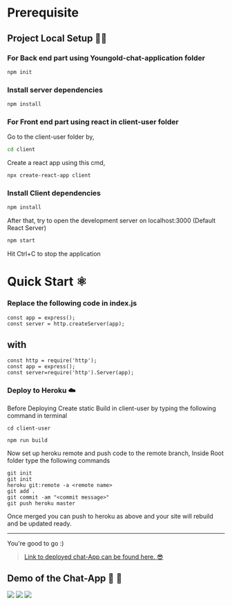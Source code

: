 # Prerequisite 
## Project Local Setup 👩‍💻

### For Back end part using Youngold-chat-application folder

```bash
npm init
```

### Install server dependencies
```bash
npm install
```
### For Front end part using react in client-user folder

Go to the client-user folder by,

```bash
cd client
```

Create a react app using this cmd,

```bash
npx create-react-app client
```
### Install Client dependencies

```bash
npm install
```
After that, try to open the development server on localhost:3000 (Default React Server)

```bash
npm start
```
Hit Ctrl+C to stop the application

# Quick Start :atom_symbol:

### Replace the following code in index.js

```
const app = express();
const server = http.createServer(app);
```
## with
```
const http = require('http');
const app = express();
const server=require('http').Server(app);
```

### Deploy to Heroku :cloud:	
Before Deploying Create static Build in client-user by typing the following command in terminal
```
cd client-user
```
```
npm run build
```
Now set up heroku remote and push code to the remote branch, Inside Root folder type the following commands
```
git init
git init
heroku git:remote -a <remote name>
git add .
git commit -am "<commit message>"
git push heroku master
```
Once merged you can push to heroku as above and your site will rebuild and be updated ready.

---

You're good to go :)

> [Link to deployed chat-App can be found here. :sunglasses:	](https://youngold-chat.herokuapp.com/)

## Demo of the Chat-App :rocket: :100:
![](https://github.com/Puja7629/GHCI-20_CODEATHON_YounGold_/blob/master/images/chat/a.PNG)
![](https://github.com/Puja7629/GHCI-20_CODEATHON_YounGold_/blob/master/images/chat/c.PNG)
![](https://github.com/Puja7629/GHCI-20_CODEATHON_YounGold_/blob/master/images/chat/b.PNG)





